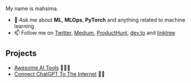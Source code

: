 My name is mahsima.

- 💬 Ask me about **ML**, **MLOps**, **PyTorch** and anything related to machine learning
- 📫 Follow me on [Twitter](https://twitter.com/mahsimadastan), [Medium](https://medium.com/@mahseema), [ProductHunt](https://producthunt.com/@mahsimadastan), [dev.to](https://dev.to/mahseema) and [linktree](https://linktr.ee/mahseema)

## Projects

- [Awesome AI Tools](https://github.com/mahseema/awesome-ai-tools) 🌟🌟🌟
- [Connect ChatGPT To The Internet](https://github.com/mahseema/connect-chatgpt-to-internet) 🌟🌟


<!--
**mahseema/mahseema** is a ✨ _special_ ✨ repository because its `README.md` (this file) appears on your GitHub profile.

Here are some ideas to get you started:

- 🔭 I’m currently working on ...
- 🌱 I’m currently learning ...
- 👯 I’m looking to collaborate on ...
- 🤔 I’m looking for help with ...
- 💬 Ask me about ...
- 📫 How to reach me: ...
- 😄 Pronouns: ...
- ⚡ Fun fact: ...
-->
